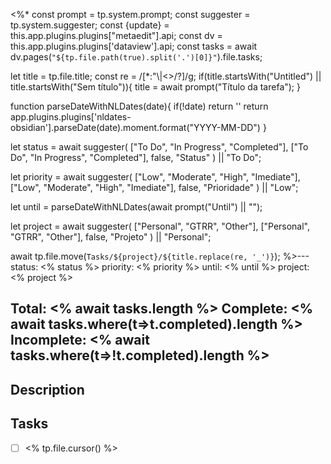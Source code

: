 <%*
const prompt = tp.system.prompt;
const suggester = tp.system.suggester;
const {update} = this.app.plugins.plugins["metaedit"].api;
const dv = this.app.plugins.plugins['dataview'].api;
const tasks = await dv.pages(`"${tp.file.path(true).split('.')[0]}"`).file.tasks;

let title = tp.file.title;
const re = /[*:"\\|<>/?]/g;
if(title.startsWith("Untitled") || title.startsWith("Sem título")){
	title = await prompt("Título da tarefa");
}

function parseDateWithNLDates(date){
	if(!date) return ''
	return app.plugins.plugins['nldates-obsidian'].parseDate(date).moment.format("YYYY-MM-DD")
}

let status = await suggester(
	["To Do", "In Progress", "Completed"],
	["To Do", "In Progress", "Completed"],
	false,
	"Status"
) || "To Do";

let priority = await suggester(
	["Low", "Moderate", "High", "Imediate"],
	["Low", "Moderate", "High", "Imediate"],
	false,
	"Prioridade"
) || "Low";

let until = parseDateWithNLDates(await prompt("Until") || "");

let project = await suggester(
	["Personal", "GTRR", "Other"],
	["Personal", "GTRR", "Other"],
	false,
	"Projeto"
) || "Personal";

await tp.file.move(`Tasks/${project}/${title.replace(re, '_')}`);
%>---
status: <% status %>
priority: <% priority %>
until: <% until %>
project: <% project %>

Total: <% await tasks.length %>
Complete: <% await tasks.where(t=>t.completed).length %>
Incomplete: <% await tasks.where(t=>!t.completed).length %>
---
## Description


## Tasks
- [ ]  <% tp.file.cursor() %>